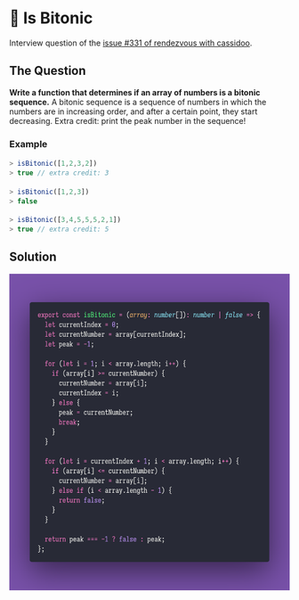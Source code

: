 # 🚏 Is Bitonic

Interview question of the [issue #331 of rendezvous with cassidoo](https://buttondown.email/cassidoo/archive/everything-has-beauty-but-not-everyone-sees-it/).

## The Question

**Write a function that determines if an array of numbers is a bitonic sequence.**
A bitonic sequence is a sequence of numbers in which the numbers are in increasing order, and
after a certain point, they start decreasing. Extra credit: print the peak number in the sequence!

### Example

```js
> isBitonic([1,2,3,2])
> true // extra credit: 3

> isBitonic([1,2,3])
> false

> isBitonic([3,4,5,5,5,2,1])
> true // extra credit: 5
```

## Solution

![Code Polaroid](./code-screenshot.png)
